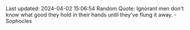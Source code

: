 Last updated: 2024-04-02 15:06:54
Random Quote: Ignorant men don't know what good they hold in their hands until they've flung it away. - Sophocles